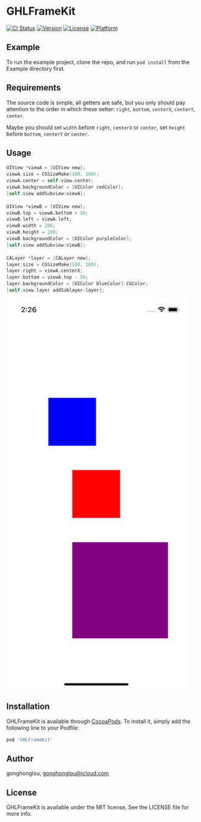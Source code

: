 # GHLFrameKit

[![CI Status](https://img.shields.io/travis/gonghonglou/GHLFrameKit.svg?style=flat)](https://travis-ci.org/gonghonglou/GHLFrameKit)
[![Version](https://img.shields.io/cocoapods/v/GHLFrameKit.svg?style=flat)](https://cocoapods.org/pods/GHLFrameKit)
[![License](https://img.shields.io/cocoapods/l/GHLFrameKit.svg?style=flat)](https://cocoapods.org/pods/GHLFrameKit)
[![Platform](https://img.shields.io/cocoapods/p/GHLFrameKit.svg?style=flat)](https://cocoapods.org/pods/GHLFrameKit)

## Example

To run the example project, clone the repo, and run `pod install` from the Example directory first.

## Requirements

The source code is simple, all getters are safe, but you only should pay attention to the order in which these setter: `right`, `bottom`, `centerX`, `centerY`, `center`.

Maybe you should set `width` before `right`, `centerX` or `center`, set `height` before `bottom`, `centerY` or `center`.

## Usage

```objective-c
UIView *viewA = [UIView new];
viewA.size = CGSizeMake(100, 100);
viewA.center = self.view.center;
viewA.backgroundColor = [UIColor redColor];
[self.view addSubview:viewA];

UIView *viewB = [UIView new];
viewB.top = viewA.bottom + 50;
viewB.left = viewA.left;
viewB.width = 200;
viewB.height = 200;
viewB.backgroundColor = [UIColor purpleColor];
[self.view addSubview:viewB];

CALayer *layer = [CALayer new];
layer.size = CGSizeMake(100, 100);
layer.right = viewA.centerX;
layer.bottom = viewA.top - 50;
layer.backgroundColor = [UIColor blueColor].CGColor;
[self.view.layer addSublayer:layer];
```

![Screen Shot](https://raw.githubusercontent.com/gonghonglou/GHLFrameKit/master/Example/Screen%20Shot.png)

## Installation

GHLFrameKit is available through [CocoaPods](https://cocoapods.org). To install
it, simply add the following line to your Podfile:

```ruby
pod 'GHLFrameKit'
```

## Author

gonghonglou, gonghonglou@icloud.com

## License

GHLFrameKit is available under the MIT license. See the LICENSE file for more info.


